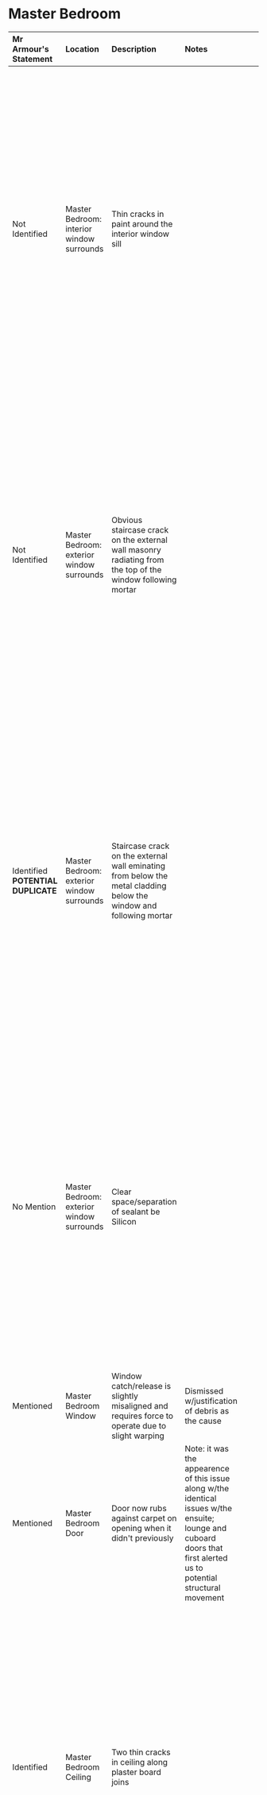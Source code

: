 # Master Bedroom


Mr Armour's Statement | Location | Description | Notes | Image 
:---  | :--- | :---| :---        | ---:
Not Identified |Master Bedroom: interior window surrounds| Thin cracks in paint around the interior window sill || <a href="https://drive.google.com/uc?export=view&id=11tYh1Tcu2n1rfVd0s3YLaWImEtlQl9CB"><img src="https://drive.google.com/uc?export=view&id=11tYh1Tcu2n1rfVd0s3YLaWImEtlQl9CB" style="width: 650px; max-width: 20%; height: auto" title="Click to enlarge picture"/>
Not Identified |Master Bedroom: exterior window surrounds | Obvious staircase crack on the external wall masonry radiating from the top of the window following mortar || <a href="https://drive.google.com/uc?export=view&id=11r-XYf1KMYrrPeCXcn6NVGPVokafbCvj"><img src="https://drive.google.com/uc?export=view&id=11r-XYf1KMYrrPeCXcn6NVGPVokafbCvj" style="width: 650px; max-width: 20%; height: auto" title="Click to enlarge picture"/>
Identified **POTENTIAL DUPLICATE** |Master Bedroom: exterior window surrounds| Staircase crack on the external wall eminating from below the metal cladding below the window and following mortar | |<a href="https://drive.google.com/uc?export=view&id=127xJ85SHKH35KiSKmrkIy5wEmqzAjy3T"><img src="https://drive.google.com/uc?export=view&id=127xJ85SHKH35KiSKmrkIy5wEmqzAjy3T" style="width: 650px; max-width: 20%; height: auto" title="Click to enlarge picture"/>
No Mention |Master Bedroom: exterior window surrounds| Clear space/separation of sealant be Silicon  || <a href="https://drive.google.com/uc?export=view&id=11oXM5xDHmW3VhL_caz35m-B-lHoWVT60"><img src="https://drive.google.com/uc?export=view&id=11oXM5xDHmW3VhL_caz35m-B-lHoWVT60" style="width: 650px; max-width: 20%; height: auto" title="Click to enlarge picture"/>
Mentioned | Master Bedroom Window |Window catch/release is slightly misaligned and requires force to operate due to slight warping  | Dismissed w/justification of debris as the cause |
Mentioned | Master Bedroom Door | Door now rubs against carpet on opening when it didn't previously | Note: it was the appearence of this issue along w/the identical issues w/the ensuite; lounge and cuboard doors that first alerted us to potential structural movement
Identified | Master Bedroom Ceiling | Two thin cracks in ceiling along plaster board joins || <a href="https://drive.google.com/uc?export=view&id=18kTYyA2Q7pbqT8ynpq4D3oR6JlLfgCj6"><img src="https://drive.google.com/uc?export=view&id=18kTYyA2Q7pbqT8ynpq4D3oR6JlLfgCj6" style="width: 650px; max-width: 20%; height: auto" title="Click to enlarge picture"/><a href="https://drive.google.com/uc?export=view&id=18kArXSBiedc10OvCaZxTSbbol_BEFCr1"><img src="https://drive.google.com/uc?export=view&id=18kArXSBiedc10OvCaZxTSbbol_BEFCr1" style="width: 650px; max-width: 20%; height: auto" title="Click to enlarge picture"/>
Mentioned |  Master Bedroom Ceiling | Obvious damp patch from ceiling to floor in north east corner of the room || <a href="https://drive.google.com/uc?export=view&id=127Czi0R_99uuuwMueROnDGye2GuJ68tB"><img src="https://drive.google.com/uc?export=view&id=127Czi0R_99uuuwMueROnDGye2GuJ68tB" style="width: 650px; max-width: 20%; height: auto" title="Click to enlarge picture"/>
Omitted | Master Bedroom Wall | Ragged horizontal crack avove skirting board on eastern wall in north east corner|Mr Armour was explicitly shown this crack yet it was completely omitted from his report| <a href="https://drive.google.com/uc?export=view&id=141VGhAlP2VnGLf9EQ78mu15ytpMhrd3S"><img src="https://drive.google.com/uc?export=view&id=141VGhAlP2VnGLf9EQ78mu15ytpMhrd3S" style="width: 650px; max-width: 20%; height: auto" title="Click to enlarge picture"/>


---

It is worth starting this section by contrasting Mr Donald’s Inspection report of 3<sup>rd</sup> June 2021 with Mr Armour’s account which took place later that same year.  Mr Donald’s Report states:-

>*“In the front facing master bedroom suite <ins>the movement has been of sufficient magnitude as to disturb the adjustment of the doors to both the room and its en suite</ins> with the result that they do not satisfactorily close.*<br/><br/>
*<ins>Similarly windows require adjustment to freely function</ins> where previously (that is before the extensive vibration disturbance) that was not reported to be a problem.”*

Mr Armour’s Inspection report states:-

>*“The window opens out to the front of the building and is said to be difficult to open, allegation is that this has occurred due to movement of the building.  We tested the window and did find it to be stiff although there was evidence of debris within the internal frame, that could be the actual cause.*<br/>*<ins>An inspection of the window return, corresponding external blockwork and internal plasterboard identified no cracks or movement in the building.</ins>”*

- Although internal cracking under the window ledge was pointed out to Mr Armour on his visit it was not included in his Inspection Report.
- Since his visit, cracking has appeared on the outside of the building
- Mr Armour’s report omits two cracks in the bottom corner of the wall which has the water stain.  Although he indicates that the moisture did not register dampness, water staining is clearly visible in the photograph provided.  In addition the Factor has written to all tenants regarding a possible movement of the roof which has already led to repairs and the Factor is currently:-
  >*“In the process of obtaining estimates in relation to a survey of the building fabric, following concerns raised by owners regarding structural integrity.  These concerns relate to heavy duty Tram works over several years and I understand owners have contacted Edinburgh Council directly.*<br/>- Letter dated 31st January 2022 (Appendix????)

